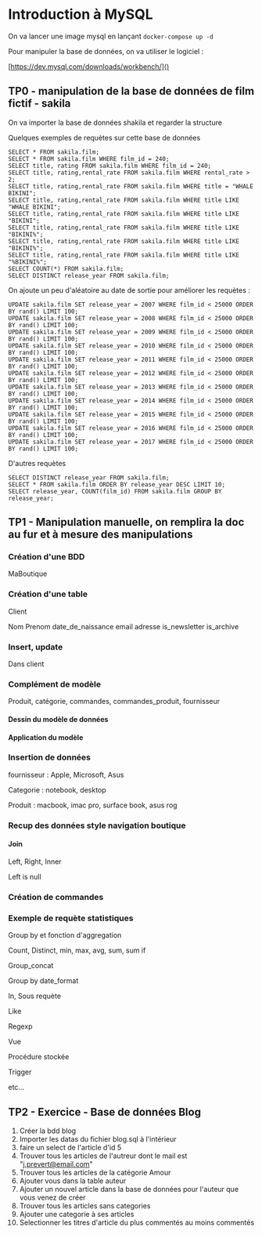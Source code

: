 # Introduction à MySQL

On va lancer une image mysql en lançant `docker-compose up -d` 

Pour manipuler la base de données, on va utiliser le logiciel :

[https://dev.mysql.com/downloads/workbench/]()
## TP0 - manipulation de la base de données de film fictif - sakila

On va importer la base de données shakila et regarder la structure

Quelques exemples de requètes sur cette base de données

	SELECT * FROM sakila.film;
	SELECT * FROM sakila.film WHERE film_id = 240;
	SELECT title, rating FROM sakila.film WHERE film_id = 240;
	SELECT title, rating,rental_rate FROM sakila.film WHERE rental_rate > 2;
	SELECT title, rating,rental_rate FROM sakila.film WHERE title = "WHALE BIKINI";
	SELECT title, rating,rental_rate FROM sakila.film WHERE title LIKE "WHALE BIKINI";
	SELECT title, rating,rental_rate FROM sakila.film WHERE title LIKE "BIKINI";
	SELECT title, rating,rental_rate FROM sakila.film WHERE title LIKE "BIKINI%";
	SELECT title, rating,rental_rate FROM sakila.film WHERE title LIKE "BIKINI%";
	SELECT title, rating,rental_rate FROM sakila.film WHERE title LIKE "%BIKINI%";
	SELECT COUNT(*) FROM sakila.film;
	SELECT DISTINCT release_year FROM sakila.film;
	
On ajoute un peu d'aléatoire au date de sortie pour améliorer les requètes :

	UPDATE sakila.film SET release_year = 2007 WHERE film_id < 25000 ORDER BY rand() LIMIT 100;
	UPDATE sakila.film SET release_year = 2008 WHERE film_id < 25000 ORDER BY rand() LIMIT 100;
	UPDATE sakila.film SET release_year = 2009 WHERE film_id < 25000 ORDER BY rand() LIMIT 100;
	UPDATE sakila.film SET release_year = 2010 WHERE film_id < 25000 ORDER BY rand() LIMIT 100;
	UPDATE sakila.film SET release_year = 2011 WHERE film_id < 25000 ORDER BY rand() LIMIT 100;
	UPDATE sakila.film SET release_year = 2012 WHERE film_id < 25000 ORDER BY rand() LIMIT 100;
	UPDATE sakila.film SET release_year = 2013 WHERE film_id < 25000 ORDER BY rand() LIMIT 100;
	UPDATE sakila.film SET release_year = 2014 WHERE film_id < 25000 ORDER BY rand() LIMIT 100;
	UPDATE sakila.film SET release_year = 2015 WHERE film_id < 25000 ORDER BY rand() LIMIT 100;
	UPDATE sakila.film SET release_year = 2016 WHERE film_id < 25000 ORDER BY rand() LIMIT 100;
	UPDATE sakila.film SET release_year = 2017 WHERE film_id < 25000 ORDER BY rand() LIMIT 100;
	
D'autres requètes
	
	SELECT DISTINCT release_year FROM sakila.film;
	SELECT * FROM sakila.film ORDER BY release_year DESC LIMIT 10;
	SELECT release_year, COUNT(film_id) FROM sakila.film GROUP BY release_year;

## TP1 - Manipulation manuelle, on remplira la doc au fur et à mesure des manipulations

### Création d'une BDD

MaBoutique

### Création d'une table

Client

Nom
Prenom
date_de_naissance
email
adresse
is_newsletter
is_archive



### Insert, update

Dans client

### Complément de modèle

Produit, catégorie, commandes, commandes_produit, fournisseur

#### Dessin du modèle de données

#### Application du modèle

### Insertion de données

fournisseur : Apple, Microsoft, Asus

Categorie : notebook, desktop

Produit : macbook, imac pro, surface book, asus rog

### Recup des données style navigation boutique

#### Join

Left, Right, Inner

Left is null

### Création de commandes

### Exemple de requète statistiques

Group by et fonction d'aggregation

Count, Distinct, min, max, avg, sum, sum if

Group_concat

Group by date_format

In, Sous requète

Like

Regexp

Vue

Procédure stockée

Trigger



etc...

## TP2 - Exercice - Base de données Blog

1. Créer la bdd blog
2. Importer les datas du fichier blog.sql à l'intérieur
3. faire un select de l'article d'id 5
4. Trouver tous les articles de l'autreur dont le mail est "j.prevert@email.com"
5. Trouver tous les articles de la catégorie Amour
6. Ajouter vous dans la table auteur
7. Ajouter un nouvel article dans la base de données pour l'auteur que vous venez de créer
8. Trouver tous les articles sans categories
9. Ajouter une categorie à ses articles
10. Selectionner les titres d'article du plus commentés au moins commentés
